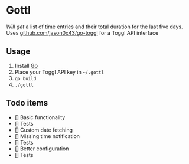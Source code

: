 # Gottl
_Will get_ a list of time entries and their total duration for the last five days.
Uses [github.com/jason0x43/go-toggl](github.com/jason0x43/go-toggl) for a Toggl API interface

## Usage
1. Install [Go](https://golang.org/dl/)
1. Place your Toggl API key in `~/.gottl`
1. `go build`
1. `./gottl`

## Todo items
- [] Basic functionality
- [] Tests
- [] Custom date fetching
- [] Missing time notification
- [] Tests
- [] Better configuration
- [] Tests
